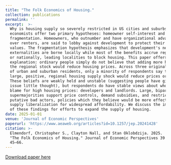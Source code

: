 ```yaml
---
title: "The Folk Economics of Housing."
collection: publications
permalink: ''
excerpt:  >-
  Why is housing supply so severely restricted in US cities and suburbs? Urban
  economists offer two primary hypotheses: homeowner self-interest and political
  fragmentation. Homeowners, who outnumber and have organizational advantages
  over renters, are said to lobby against development to protect their property
  values. The fragmentation hypothesis emphasizes that development's negative
  externalities are borne locally while most of the benefits accrue regionally
  or nationally, leading localities to block housing. This paper offers another
  explanation: ordinary people simply do not believe that adding more housing to
  the regional stock would reduce housing prices. Across three original surveys
  of urban and suburban residents, only a minority of respondents say that a
  large, positive, regional housing supply shock would reduce prices or rents.
  These beliefs are weakly held and unstable (suggesting people have given the
  issue little thought), but respondents do have stable views about who is to
  blame for high housing prices: developers and landlords. Large, bipartisan
  supermajorities support price controls, demand subsidies, and restrictions on
  putative bad actors, policies which they believe would be more effective than
  supply liberalization for widespread affordability. We discuss the implications
  of these findings for efforts to expand the supply of housing.
date: 2025-01-01
venue: 'Journal of Economic Perspectives'
paperurl: 'https://www.aeaweb.org/articles?id=10.1257/jep.20241428'
citation: >- 
  Elmendorf, Christopher S., Clayton Nall, and Stan Oklobdzija. 2025.
  "The Folk Economics of Housing." Journal of Economic Perspectives 39 (3):
  45–66.
---
```

[Download paper here](https://www.aeaweb.org/articles?id=10.1257/jep.20241428)
